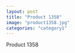 ```yaml
---
layout: post
title: "Product 1358"
image: "product1358.jpg"
categories: "category1"
---
```

Product 1358
